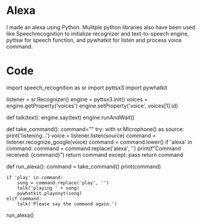 # Alexa 
I made an alexa using Python. Mulitple python libraries also have been used like Speechrecognition to initialize recognizer and text-to-speech engine, pyttsw for speech function, and pywhatkit for listen and process voice command.

# Code
import speech_recognition as sr
import pyttsx3
import pywhatkit

listener = sr.Recognizer()
engine = pyttsx3.init()
voices = engine.getProperty('voices')
engine.setProperty('voice', voices[1].id)

def talk(text):
  engine.say(text)
  engine.runAndWait()
  
def take_command():
  command=""
  try:
    with sr.Microphone() as source:
      print('listening...')
      voice = listener.listen(source)
      command = listener.recognize_google(voice)
      command = command.lower()
      if 'alexa' in command:
        command = command.replace('alexa', '')
        print(f"Command received: {command}")
        return command
  except:
    pass
  return command
  
def run_alexa():
    command = take_command()
    print(command)

    if 'play' in command:
        song = command.replace('play', '')
        talk('playing ' + song)
        pywhatkit.playonyt(song)
    elif command:
        talk('Please say the command again.')
        

run_alexa()
